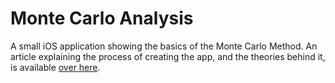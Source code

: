 # Monte Carlo Analysis

A small iOS application showing the basics of the Monte Carlo Method.
An article explaining the process of creating the app, and the theories behind it, is available [over here](https://medium.com/@JimmyMAndersson/understanding-the-monte-carlo-method-using-swift-82e0734b6e89).

